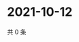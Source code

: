 # 2021-10-12

共 0 条

<!-- BEGIN WEIBO -->
<!-- 最后更新时间 Tue Oct 12 2021 06:14:07 GMT+0800 (China Standard Time) -->

<!-- END WEIBO -->
